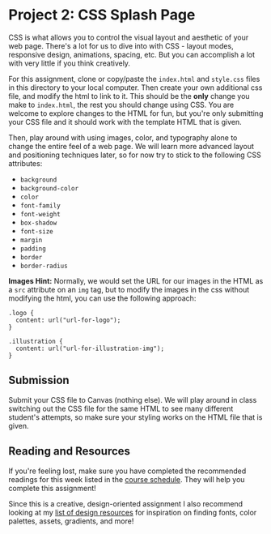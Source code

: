 # Project 2: CSS Splash Page

CSS is what allows you to control the visual layout and aesthetic of your web page. There's a lot for us to dive into with CSS - layout modes, responsive design, animations, spacing, etc. But you can accomplish a lot with very little if you think creatively.

For this assignment, clone or copy/paste the `index.html` and `style.css` files in this directory to your local computer. Then create your own additional css file, and modify the html to link to it. This should be the **only** change you make to `index.html`, the rest you should change using CSS. You are welcome to explore changes to the HTML for fun, but you're only submitting your CSS file and it should work with the template HTML that is given.

Then, play around with using images, color, and typography alone to change the entire feel of a web page. We will learn more advanced layout and positioning techniques later, so for now try to stick to the following CSS attributes:

- `background`
- `background-color`
- `color`
- `font-family`
- `font-weight`
- `box-shadow`
- `font-size`
- `margin`
- `padding`
- `border`
- `border-radius`

**Images Hint:** Normally, we would set the URL for our images in the HTML as a `src` attribute on an `img` tag, but to modify the images in the css without modifying the html, you can use the following approach: 

```
.logo {
  content: url("url-for-logo");
}

.illustration {
  content: url("url-for-illustration-img");
}
```

## Submission

Submit your CSS file to Canvas (nothing else). We will play around in class switching out the CSS file for the same HTML to see many different student's attempts, so make sure your styling works on the HTML file that is given.

## Reading and Resources

If you're feeling lost, make sure you have completed the recommended readings for this week listed in the [course schedule](https://profstudebaker.notion.site/Interterm-Schedule-Intro-to-Web-Engineering-c8a0830956cb40e688eb2cd34401a3a3). They will help you complete this assignment!

Since this is a creative, design-oriented assignment I also recommend looking at my [list of design resources](https://profstudebaker.notion.site/Web-Design-Resources-d976f4446fab4289ab3440a6a28cea53) for inspiration on finding fonts, color palettes, assets, gradients, and more!
